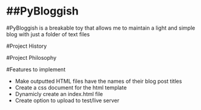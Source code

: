 ##PyBloggish
==========

#PyBloggish is a breakable toy that allows me to maintain a light and simple blog with just a folder of text files

#Project History

#Project Philosophy

#Features to implement
* Make outputted HTML files have the names of their blog post titles
* Create a css document for the html template
* Dynamicly create an index.html file
* Create option to upload to test/live server
